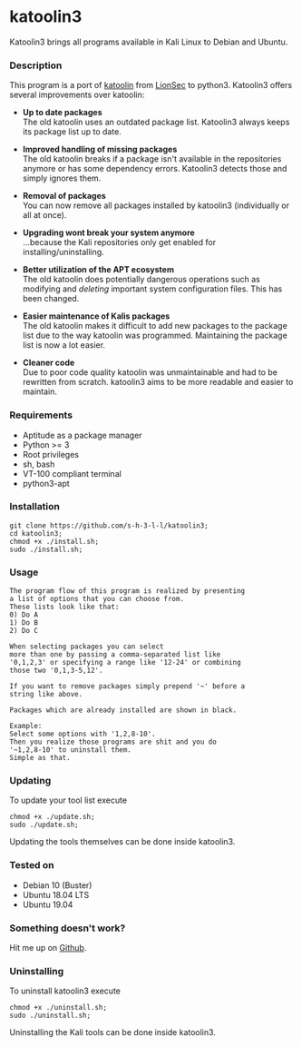 # katoolin3
Katoolin3 brings all programs available in Kali Linux to Debian and Ubuntu.

### Description
This program is a port of [katoolin](https://github.com/LionSec/katoolin) from [LionSec](https://github.com/LionSec) to python3. Katoolin3 offers several improvements over katoolin:
- __Up to date packages__    
The old katoolin uses an outdated package list. Katoolin3 always keeps its package list up to date.

- __Improved handling of missing packages__   
The old katoolin breaks if a package isn't available in the repositories anymore or has some dependency errors. Katoolin3 detects those and simply ignores them.

- __Removal of packages__    
You can now remove all packages installed by katoolin3 (individually or all at once).

- __Upgrading wont break your system anymore__   
...because the Kali repositories only get enabled for installing/uninstalling.

- __Better utilization of the APT ecosystem__   
The old katoolin does potentially dangerous operations such as modifying and *deleting* important system configuration files. This has been changed.

- __Easier maintenance of Kalis packages__   
The old katoolin makes it difficult to add new packages to the package list due to the way katoolin was programmed. Maintaining the package list is now a lot easier.

- __Cleaner code__   
Due to poor code quality katoolin was unmaintainable and had to be rewritten from scratch. katoolin3 aims to be more readable and easier to maintain.

### Requirements
- Aptitude as a package manager
- Python >= 3
- Root privileges
- sh, bash
- VT-100 compliant terminal
- python3-apt

### Installation
```
git clone https://github.com/s-h-3-l-l/katoolin3;
cd katoolin3;
chmod +x ./install.sh;
sudo ./install.sh;
```

### Usage
```
The program flow of this program is realized by presenting
a list of options that you can choose from.
These lists look like that:
0) Do A
1) Do B
2) Do C

When selecting packages you can select
more than one by passing a comma-separated list like
'0,1,2,3' or specifying a range like '12-24' or combining
those two '0,1,3-5,12'.

If you want to remove packages simply prepend '~' before a
string like above.

Packages which are already installed are shown in black.

Example:
Select some options with '1,2,8-10'.
Then you realize those programs are shit and you do
'~1,2,8-10' to uninstall them.
Simple as that.
```

### Updating
To update your tool list execute  
```
chmod +x ./update.sh;
sudo ./update.sh;
```  
Updating the tools themselves can be done inside katoolin3.

### Tested on
- Debian 10 (Buster)
- Ubuntu 18.04 LTS
- Ubuntu 19.04

### Something doesn't work?
Hit me up on [Github](https://github.com/s-h-3-l-l/katoolin3/issues/new/choose).

### Uninstalling
To uninstall katoolin3 execute
```
chmod +x ./uninstall.sh;
sudo ./uninstall.sh;
```
Uninstalling the Kali tools can be done inside katoolin3.
